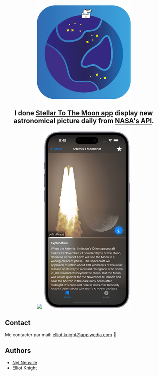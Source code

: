 <div align="center">
<img src="https://github.com/Harry-KNIGHT/ImageGifVideoForReadme/blob/main/AppIcon/StellarAppIcon.png" width="300"/>

## I done [Stellar To The Moon app](https://apps.apple.com/fr/app/stellar-to-the-moon/id1636548200?l=en)  display new astronomical picture daily from [NASA's API](https://api.nasa.gov).



 <img src="https://github.com/Harry-KNIGHT/ImageGifVideoForReadme/blob/main/RealizedAppHDMockup/StellarGridViewMockup14ProMax.png" width="280"/>
 <img src="https://github.com/Harry-KNIGHT/ImageGifVideoForReadme/blob/main/RealizedAppHDMockup/StellarDetailViewMockup14ProMax.png" width="280"/>


</div>

## Contact 

Me contacter par mail: elliot.knight@appiwedia.com 📩

## Authors

- [Nyl Neuville](https://www.linkedin.com/in/nyl-neuville-427372210/)
- [Elliot Knight](https://www.linkedin.com/in/elliot-knight-134679182/)

